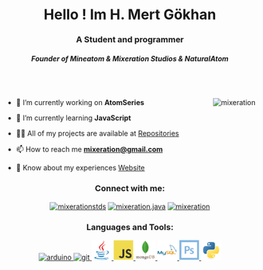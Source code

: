 <h1 align="center">Hello ! Im H. Mert Gökhan</h1>
<h3 align="center">A Student and programmer</h3>
<h5 align="center">Founder of Mineatom & Mixeration Studios & NaturalAtom</h5>

<br></br>

<p><img align="right" src="https://github-readme-stats.vercel.app/api?username=mixeration&show_icons=true&locale=en" alt="mixeration" /></p>

- 🔭 I’m currently working on **AtomSeries**

- 🌱 I’m currently learning **JavaScript** 

- 👨‍💻 All of my projects are available at [Repositories](https://github.com/mixeration?tab=repositories)

- 📫 How to reach me **mixeration@gmail.com**

- 📄 Know about my experiences [Website](https://mixeration.github.io)



<h3 align="center">Connect with me:</h3>
<p align="center">
<a href="https://twitter.com/mixerationstds" target="blank"><img align="center" src="https://raw.githubusercontent.com/rahuldkjain/github-profile-readme-generator/master/src/images/icons/Social/twitter.svg" alt="mixerationstds" height="30" width="40" /></a>
<a href="https://instagram.com/mixeration.java" target="blank"><img align="center" src="https://raw.githubusercontent.com/rahuldkjain/github-profile-readme-generator/master/src/images/icons/Social/instagram.svg" alt="mixeration.java" height="30" width="40" /></a>
<a href="https://www.youtube.com/c/mixeration" target="blank"><img align="center" src="https://raw.githubusercontent.com/rahuldkjain/github-profile-readme-generator/master/src/images/icons/Social/youtube.svg" alt="mixeration" height="30" width="40" /></a>
</p>

<h3 align="center">Languages and Tools:</h3>
<p align="center"> <a href="https://www.arduino.cc/" target="_blank" rel="noreferrer"> <img src="https://cdn.worldvectorlogo.com/logos/arduino-1.svg" alt="arduino" width="40" height="40"/> </a> <a href="https://git-scm.com/" target="_blank" rel="noreferrer"> <img src="https://www.vectorlogo.zone/logos/git-scm/git-scm-icon.svg" alt="git" width="40" height="40"/> </a> <a href="https://www.java.com" target="_blank" rel="noreferrer"> <img src="https://raw.githubusercontent.com/devicons/devicon/master/icons/java/java-original.svg" alt="java" width="40" height="40"/> </a> <a href="https://developer.mozilla.org/en-US/docs/Web/JavaScript" target="_blank" rel="noreferrer"> <img src="https://raw.githubusercontent.com/devicons/devicon/master/icons/javascript/javascript-original.svg" alt="javascript" width="40" height="40"/> </a> <a href="https://www.mongodb.com/" target="_blank" rel="noreferrer"> <img src="https://raw.githubusercontent.com/devicons/devicon/master/icons/mongodb/mongodb-original-wordmark.svg" alt="mongodb" width="40" height="40"/> </a> <a href="https://www.mysql.com/" target="_blank" rel="noreferrer"> <img src="https://raw.githubusercontent.com/devicons/devicon/master/icons/mysql/mysql-original-wordmark.svg" alt="mysql" width="40" height="40"/> </a> </a> <a href="https://www.photoshop.com/en" target="_blank" rel="noreferrer"> <img src="https://raw.githubusercontent.com/devicons/devicon/master/icons/photoshop/photoshop-line.svg" alt="photoshop" width="40" height="40"/> </a> <a href="https://www.python.org" target="_blank" rel="noreferrer"> <img src="https://raw.githubusercontent.com/devicons/devicon/master/icons/python/python-original.svg" alt="python" width="40" height="40"/> </a></p>

